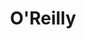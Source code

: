 ---
title: O'Reilly
link: http://www.oreilly.com/
logo: oreilly.gif

events:                      # List of events sponsored
  - 10-london

# Sponsorship amount/resource for each event
10-london: "10 books as prizes"
---